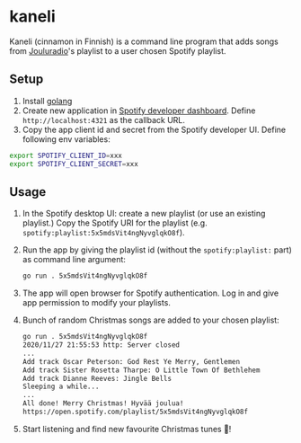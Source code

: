 # kaneli

Kaneli (cinnamon in Finnish) is a command line program that adds songs from [Jouluradio](https://www.jouluradio.fi/)'s playlist to a user chosen Spotify playlist.

## Setup

1. Install [golang](https://golang.org/)
1. Create new application in [Spotify developer dashboard](https://developer.spotify.com/dashboard/). Define `http://localhost:4321` as the callback URL.
1. Copy the app client id and secret from the Spotify developer UI. Define following env variables:

```bash
export SPOTIFY_CLIENT_ID=xxx
export SPOTIFY_CLIENT_SECRET=xxx
```

## Usage

1. In the Spotify desktop UI: create a new playlist (or use an existing playlist.) Copy the Spotify URI for the playlist (e.g. `spotify:playlist:5x5mdsVit4ngNyvglqkO8f`).
1. Run the app by giving the playlist id (without the `spotify:playlist:` part) as command line argument:

    ```bash
    go run . 5x5mdsVit4ngNyvglqkO8f
    ```
    
1. The app will open browser for Spotify authentication. Log in and give app permission to modify your playlists.
1. Bunch of random Christmas songs are added to your chosen playlist:

    ```bash
    go run . 5x5mdsVit4ngNyvglqkO8f
    2020/11/27 21:55:53 http: Server closed
    ...
    Add track Oscar Peterson: God Rest Ye Merry, Gentlemen
    Add track Sister Rosetta Tharpe: O Little Town Of Bethlehem
    Add track Dianne Reeves: Jingle Bells
    Sleeping a while...
    ...
    All done! Merry Christmas! Hyvää joulua!
    https://open.spotify.com/playlist/5x5mdsVit4ngNyvglqkO8f
    ```
1. Start listening and find new favourite Christmas tunes 🎄!